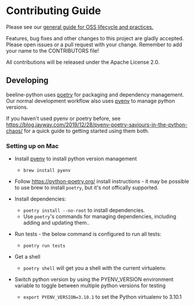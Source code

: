 # Contributing Guide

Please see our [general guide for OSS lifecycle and practices.](https://github.com/honeycombio/home/blob/main/honeycomb-oss-lifecycle-and-practices.md)

Features, bug fixes and other changes to this project are gladly accepted.
Please open issues or a pull request with your change. Remember to add your name
to the CONTRIBUTORS file!

All contributions will be released under the Apache License 2.0.

## Developing

beeline-python uses [poetry](https://python-poetry.org/) for packaging and dependency management. Our normal development workflow also uses [pyenv](https://github.com/pyenv/pyenv) to manage python versions.

If you haven't used pyenv or poetry before, see https://blog.jayway.com/2019/12/28/pyenv-poetry-saviours-in-the-python-chaos/ for a quick guide to getting started using them both.

### Setting up on Mac

- Install [pyenv](https://github.com/pyenv/pyenv) to install python version management

  - `brew install pyenv`

- Follow https://python-poetry.org/ install instructions - it may be possible to use brew to install `poetry`, but it's not offically supported.

* Install dependencies:
  - `poetry install --no-root` to install dependencies.
  - Use `poetry`'s commands for managing dependencies, including adding and updating them..
* Run tests - the below command is configured to run all tests:
  - `poetry run tests`
* Get a shell

  - `poetry shell` will get you a shell with the current virtualenv.

* Switch python version by using the PYENV_VERSION environment variable to toggle between multiple python versions for testing
  - `export PYENV_VERSION=3.10.1` to set the Python virtualenv to 3.10.1
